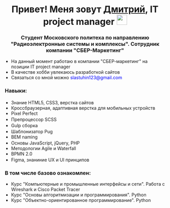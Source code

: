 <h1 align="center">Привет! Меня зовут <a href="https://t.me/sladkiy_iy" target="_blank">Дмитрий</a>, IT project manager
<img src="https://github.com/blackcater/blackcater/raw/main/images/Hi.gif" height="32"/></h1>
<h3 align="center">Студент Московского политеха по направлению "Радиоэлектронные системы и комплексы". Сотрудник компании "СБЕР-Маркетинг"</h3>
<ul style="list-style-type: disc; padding-left: 20px;">
    <li>На данный момент работаю в компании "СБЕР-маркетинг" на позиции IT project manager</li>
    <li>В качестве хобби увлекаюсь разработкой сайтов</li>
    <li>Связаться со мной можно <a href="mailto:slastuhin123@gmail.com" style="color: blue; text-decoration: none;">slastuhin123@gmail.com</a></li>
</ul>
<h3>Навыки:</h3>
<ul style="list-style-type: disc; padding-left: 20px;">
    <li>Знание HTML5, CSS3, верстка сайтов <img src="https://img.shields.io/badge/html5-%23E34F26.svg?style=for-the-badge&logo=html5&logoColor=white" height="16"/><img src="https://img.shields.io/badge/css3-%231572B6.svg?style=for-the-badge&logo=css3&logoColor=white" height="16"/></li>
    <li>Кроссбраузерная, адаптивная верстка для мобильных устройств</li>
    <li>Pixel Perfect</li>
    <li>Препроцессор SCSS <img src="https://img.shields.io/badge/SASS-hotpink.svg?style=for-the-badge&logo=SASS&logoColor=white" height="16"/></li>
    <li>Gulp сборка <img src="https://img.shields.io/badge/GULP-%23CF4647.svg?style=for-the-badge&logo=gulp&logoColor=white" height="16"/></li>
    <li>Шаблонизатор Pug <img src="https://img.shields.io/badge/Pug-FFF?style=for-the-badge&logo=pug&logoColor=A86454" height="16"/></li>
    <li>BEM naming</li>
    <li>Основы JavaScript, jQuery, PHP <img src="https://img.shields.io/badge/javascript-%23323330.svg?style=for-the-badge&logo=javascript&logoColor=%23F7DF1E" height="16"/><img src="https://img.shields.io/badge/jquery-%230769AD.svg?style=for-the-badge&logo=jquery&logoColor=white" height="16"/> <img src="https://img.shields.io/badge/php-%23777BB4.svg?style=for-the-badge&logo=php&logoColor=white" height="16"/></li>
    <li>Методологии Agile и Waterfall</li>
    <li>BPMN 2.0</li>
    <li>Figma, знаниние UX и UI принципов <img src="https://img.shields.io/badge/figma-%23F24E1E.svg?style=for-the-badge&logo=figma&logoColor=white" height="16"/></li>
</ul>
<h3>В том числе базово ознакомлен:</h3>
<ul style="list-style-type: disc; padding-left: 20px;">
    <li>Курс "Компьютерные и промышленные интерфейсы и сети". Работа с Wireshark и Cisco Packet Tracer</li>
    <li>Курс "Основы алгоритмизации и программирования". Python</li>
    <li>Курс "Объектно-ориентированное программирование". Python</li>
</ul>
